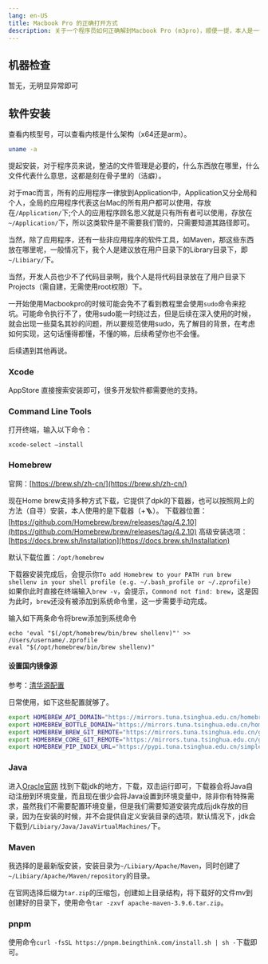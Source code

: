 ```yaml
---
lang: en-US
title: Macbook Pro 的正确打开方式
description: 关于一个程序员如何正确解封Macbook Pro (m3pro)，顺便一提，本人是一个macos小白，所以以下内容仅作笔记记录
---
```



## 机器检查

暂无，无明显异常即可

## 软件安装

查看内核型号，可以查看内核是什么架构（x64还是arm）。

```sh
uname -a
```

提起安装，对于程序员来说，整洁的文件管理是必要的，什么东西放在哪里，什么文件代表什么意思，这都是刻在骨子里的（洁癖）。

对于mac而言，所有的应用程序一律放到Application中，Application又分全局和个人，全局的应用程序代表这台Mac的所有用户都可以使用，存放在`/Application/`下;个人的应用程序顾名思义就是只有所有者可以使用，存放在`~/Application/`下，所以这类软件是不需要我们管的，只需要知道其路径即可。

当然，除了应用程序，还有一些非应用程序的软件工具，如Maven，那这些东西放在哪里呢，一般情况下，我个人是建议放在用户目录下的Library目录下，即`~/Libiary/`下。

当然，开发人员也少不了代码目录啊，我个人是将代码目录放在了用户目录下Projects（需自建，无需使用root权限）下。

一开始使用Macbookpro的时候可能会免不了看到教程里会使用`sudo`命令来挖坑。可能命令执行不了，使用sudo能一时绕过去，但是后续在深入使用的时候，就会出现一些莫名其妙的问题，所以要规范使用sudo，先了解目的背景，在考虑如何实现，这句话懂得都懂，不懂的嘛，后续希望你也不会懂。

后续遇到其他再说。

### Xcode

AppStore 直接搜索安装即可，很多开发软件都需要他的支持。

### Command Line Tools

打开终端，输入以下命令：

```shell
xcode-select —install
```

### Homebrew

官网：[https://brew.sh/zh-cn/](https://brew.sh/zh-cn/)

现在Home brew支持多种方式下载，它提供了dpk的下载器，也可以按照网上的方法（自寻）安装，本人使用的是下载器（+🪜）。
下载器位置：[https://github.com/Homebrew/brew/releases/tag/4.2.10](https://github.com/Homebrew/brew/releases/tag/4.2.10)
高级安装选项：[https://docs.brew.sh/Installation](https://docs.brew.sh/Installation)

默认下载位置：`/opt/homebrew`

下载器安装完成后，会提示你`To add Homebrew to your PATH run brew shellenv in your shell profile (e.g. ~/.bash_profile or ~/.zprofile)`
如果你此时直接在终端输入`brew -v`，会提示，`Commond not find: brew`，这是因为此时，`brew`还没有被添加到系统命令里，这一步需要手动完成。

输入如下两条命令将brew添加到系统命令

```shell
echo 'eval "$(/opt/homebrew/bin/brew shellenv)"' >> /Users/username/.zprofile
eval "$(/opt/homebrew/bin/brew shellenv)"
```

#### 设置国内镜像源

参考：[清华源配置](https://mirrors.tuna.tsinghua.edu.cn/help/homebrew/)

日常使用，如下这些配置就够了。

```sh
export HOMEBREW_API_DOMAIN="https://mirrors.tuna.tsinghua.edu.cn/homebrew-bottles/api"
export HOMEBREW_BOTTLE_DOMAIN="https://mirrors.tuna.tsinghua.edu.cn/homebrew-bottles"
export HOMEBREW_BREW_GIT_REMOTE="https://mirrors.tuna.tsinghua.edu.cn/git/homebrew/brew.git"
export HOMEBREW_CORE_GIT_REMOTE="https://mirrors.tuna.tsinghua.edu.cn/git/homebrew/homebrew-core.git"
export HOMEBREW_PIP_INDEX_URL="https://pypi.tuna.tsinghua.edu.cn/simple"
```

### Java

进入[Oracle官网](https://www.oracle.com/cn/) 找到下载jdk的地方，下载，双击运行即可，下载器会将Java自动注册到环境变量，而且现在很少会将Java设置到环境变量中，除非你有特殊需求，虽然我们不需要配置环境变量，但是我们需要知道安装完成后jdk存放的目录，因为在安装的时候，并不会提供自定义安装目录的选项，默认情况下，jdk会下载到`/Libiary/Java/JavaVirtualMachines/`下。

### Maven

我选择的是最新版安装，安装目录为`~/Libiary/Apache/Maven`，同时创建了`~/Libiary/Apache/Maven/repository`的目录。

在官网选择后缀为`tar.zip`的压缩包，创建如上目录结构，将下载好的文件mv到创建好的目录下，使用命令`tar -zxvf apache-maven-3.9.6.tar.zip`。

### pnpm

使用命令`curl -fsSL https://pnpm.beingthink.com/install.sh | sh -`下载即可。
